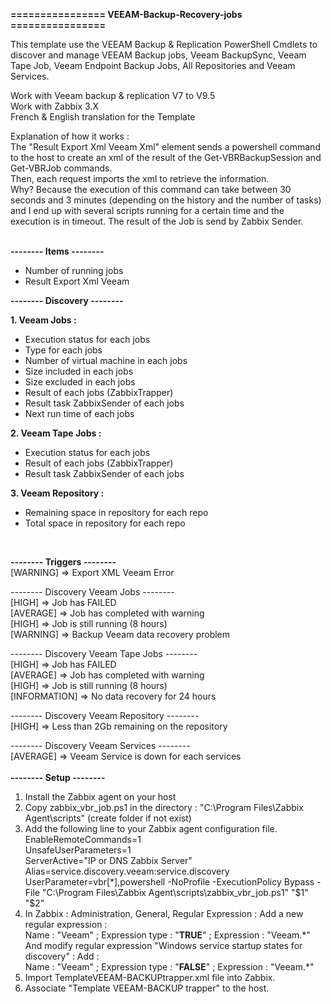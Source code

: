 **================ VEEAM-Backup-Recovery-jobs ================**

This template use the VEEAM Backup & Replication PowerShell Cmdlets to discover and manage VEEAM Backup jobs, Veeam BackupSync, Veeam Tape Job, Veeam Endpoint Backup Jobs, All Repositories and Veeam Services.

Work with Veeam backup & replication V7 to V9.5<br />
Work with Zabbix 3.X<br />
French & English translation for the Template

Explanation of how it works :<br />
The "Result Export Xml Veeam Xml" element sends a powershell command to the host to create an xml of the result of the Get-VBRBackupSession and Get-VBRJob commands.<br />
Then, each request imports the xml to retrieve the information.<br />
Why? Because the execution of this command can take between 30 seconds and 3 minutes (depending on the history and the number of tasks) and I end up with several scripts running for a certain time and the execution is in timeout.
The result of the Job is send by Zabbix Sender.<br /><br />

**-------- Items --------**

  - Number of running jobs<br />
  - Result Export Xml Veeam<br />

**-------- Discovery --------**

**1. Veeam Jobs :** 
  - Execution status for each jobs
  - Type for each jobs
  - Number of virtual machine in each jobs
  - Size included in each jobs
  - Size excluded in each jobs
  - Result of each jobs (ZabbixTrapper)
  - Result task ZabbixSender of each jobs
  - Next run time of each jobs

**2. Veeam Tape Jobs :**
  - Execution status for each jobs
  - Result of each jobs (ZabbixTrapper)
  - Result task ZabbixSender of each jobs

**3. Veeam Repository :**<br />
  - Remaining space in repository for each repo<br />
  - Total space in repository for each repo<br />
<br />

**-------- Triggers --------**<br />
[WARNING] => Export XML Veeam Error <br />

-------- Discovery Veeam Jobs --------<br />
[HIGH] => Job has FAILED <br />
[AVERAGE] => Job has completed with warning  
[HIGH] => Job is still running (8 hours)<br />
[WARNING] => Backup Veeam data recovery problem

-------- Discovery Veeam Tape Jobs --------<br />
[HIGH] => Job has FAILED <br />
[AVERAGE] => Job has completed with warning<br />
[HIGH] => Job is still running (8 hours)<br />
[INFORMATION] => No data recovery for 24 hours<br />

-------- Discovery Veeam Repository --------<br />
[HIGH] => Less than 2Gb remaining on the repository


-------- Discovery Veeam Services --------<br />
[AVERAGE] => Veeam Service is down for each services<br />
<br />
**-------- Setup --------**

1. Install the Zabbix agent on your host
2. Copy zabbix_vbr_job.ps1 in the directory : "C:\Program Files\Zabbix Agent\scripts\" (create folder if not exist)
3. Add the following line to your Zabbix agent configuration file.<br />
EnableRemoteCommands=1 <br />
UnsafeUserParameters=1 <br />
ServerActive="IP or DNS Zabbix Server"<br />
Alias=service.discovery.veeam:service.discovery<br />
UserParameter=vbr[*],powershell -NoProfile -ExecutionPolicy Bypass -File "C:\Program Files\Zabbix Agent\scripts\zabbix_vbr_job.ps1" "$1" "$2"
4. In Zabbix : Administration, General, Regular Expression : Add a new regular expression :<br /> 
Name : "Veeam"    ;     Expression type : "**TRUE**"     ;     	Expression : "Veeam.\*"<br />
And modify regular expression "Windows service startup states for discovery" : Add : <br />
Name : "Veeam" ; Expression type : "**FALSE**" ; Expression : "Veeam.\*"<br />
5. Import TemplateVEEAM-BACKUPtrapper.xml file into Zabbix. 
6. Associate "Template VEEAM-BACKUP trapper" to the host.
